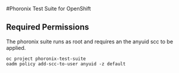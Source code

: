 #Phoronix Test Suite for OpenShift



## Required Permissions
The phoronix suite runs as root and requires an the anyuid scc to be applied.

```
oc project phoronix-test-suite
oadm policy add-scc-to-user anyuid -z default
```
